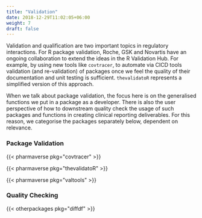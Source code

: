 ```yaml
---
title: "Validation"
date: 2018-12-29T11:02:05+06:00
weight: 7
draft: false
---
```


Validation and qualification are two important topics in regulatory interactions. For R package validation, 
Roche, GSK and Novartis have an ongoing collaboration to extend the ideas in the R Validation Hub. 
For example, by using new tools like `covtracer`, to automate via CICD tools validation (and re-validation) of 
packages once we feel the quality of their documentation and unit testing is sufficient. `thevalidatoR` represents 
a simplified version of this approach.

When we talk about package validation, the focus here is on the generalised functions we put in a package as a 
developer. There is also the user perspective of how to downstream quality check the usage of such packages
and functions in creating clinical reporting deliverables. For this reason, we categorise the packages separately
below, dependent on relevance. 

### Package Validation

{{< pharmaverse pkg="covtracer" >}}

{{< pharmaverse pkg="thevalidatoR" >}}

{{< pharmaverse pkg="valtools" >}}

### Quality Checking

{{< otherpackages pkg="diffdf" >}}
